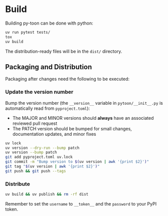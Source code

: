 # Build

Building py-toon can be done with python:

```bash
uv run pytest tests/
tox
uv build
```

The distribution-ready files will be in the `dist/` directory.

## Packaging and Distribution

Packaging after changes need the following to be executed:

### Update the version number

Bump the version number (the `__version__` variable in `pytoon/__init__.py` is automatically read from `pyproject.toml`):

- The MAJOR and MINOR versions should **always** have an associated reviewed pull request
- The PATCH version should be bumped for small changes, documentation updates, and minor fixes

```bash
uv lock
uv version --dry-run --bump patch
uv version --bump patch
git add pyproject.toml uv.lock
git commit -m "Bump version to $(uv version | awk '{print $2}')"
git tag "$(uv version | awk '{print $2}')"
git push && git push --tags
```

### Distribute

```bash
uv build && uv publish && rm -rf dist
```

Remember to set the `username` to `__token__` and the `password` to your PyPI token.

